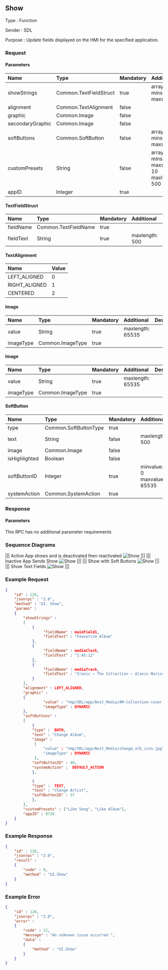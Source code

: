 ## Show

Type
: Function

Sender
: SDL

Purpose
: Update fields displayed on the HMI for the specified application.

### Request

#### Parameters

|Name|Type|Mandatory|Additional|Description|
|:---|:---|:--------|:---------|:----------|
|showStrings|Common.TextFieldStruct|true|array: true<br>minsize: 0<br>maxsize: 7||
|alignment|Common.TextAlignment|false|||
|graphic|Common.Image|false|||
|secondaryGraphic|Common.Image|false|||
|softButtons|Common.SoftButton|false|array: true<br>minsize: 0<br>maxsize: 8||
|customPresets|String|false|array: true<br>minsize: 0<br>maxsize: 10<br>maxlength: 500||
|appID|Integer|true|||

#### TextFieldStruct

|Name|Type|Mandatory|Additional|Description|
|:---|:---|:--------|:---------|:----------|
|fieldName|Common.TextFieldName|true|||
|fieldText|String|true|maxlength: 500||

#### TextAlignment

|Name|Value|
|:---|:----|
|LEFT_ALIGNED|0|
|RIGHT_ALIGNED|1|
|CENTERED|2|

#### Image

|Name|Type|Mandatory|Additional|Description|
|:---|:---|:--------|:---------|:----------|
|value|String|true|maxlength: 65535||
|imageType|Common.ImageType|true|||

#### Image

|Name|Type|Mandatory|Additional|Description|
|:---|:---|:--------|:---------|:----------|
|value|String|true|maxlength: 65535||
|imageType|Common.ImageType|true|||

#### SoftButton

|Name|Type|Mandatory|Additional|Description|
|:---|:---|:--------|:---------|:----------|
|type|Common.SoftButtonType|true|||
|text|String|false|maxlength: 500||
|image|Common.Image|false|||
|isHighlighted|Boolean|false|||
|softButtonID|Integer|true|minvalue: 0<br>maxvalue: 65535||
|systemAction|Common.SystemAction|true|||

### Response

#### Parameters

This RPC has no additional parameter requirements

### Sequence Diagrams
|||
Active App shows and is deactivated then reactivated
![Show](./assets/ShowAppReactivated.png)
|||
|||
Inactive App Sends Show
![Show](./assets/ShowAppInactive.png)
|||
|||
Show with Soft Buttons
![Show](./assets/ShowSoftButtons.png)
|||
|||
Show Text Fields
![Show](./assets/ShowTextFields.png)
|||

### Example Request

```json
{
	"id" : 120,
	"jsonrpc" : "2.0",
	"method" : "UI. Show",
	"params" :
	{
		"showStrings" :
		[
			{
				 "fieldName" : mainField1,
				 "fieldText" : "Favourite Album"
			},
			{
				 "fieldName" : mediaClock,
				 "fieldText" : "1:45:12"
			},
			{
				 "fieldName" : mediaTrack,
				 "fieldText" : "Ironic – The Collection – Alanis Morissette"
			}
		],
		"alignment" : LEFT_ALIGNED,
		"graphic" :
		{
				 "value" : "tmp/SDL/app/Best_Media/AM-Collection-cover.png",
				 "imageType" : DYNAMIC
		},
		"softButtons" :
		[
			{
			"type" :  BOTH,
			"text" : "Change Album",
			"image" :
			 [
				 "value" : "tmp/SDL/app/Best_Media/change_alb_icon.jpg",
				 "imageType" : DYNAMIC
			 ],
			"softButtonID" : 48,
			"systemAction" :  DEFAULT_ACTION
			},

			{
			"type" :  TEXT,
			"text" : "Change Artist",
			"softButtonID" : 57
			},
		],
		"customPresets" : ["Like Song", "Like Album"],
		"appID" : 8726
	}
}
```
### Example Response

```json
{
	"id" : 120,
	"jsonrpc" : "2.0",
	"result" :
	{
		"code" : 0,
		"method" : "UI.Show"
	}
}
```

### Example Error

```json
{
	"id" : 120,
	"jsonrpc" : "2.0",
	"error" :
	{
		"code" : 22,
		"message" : "An unknown issue occurred ",
		"data" :
		{
			"method" : "UI.Show"
		}
	}
}
```
